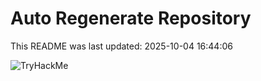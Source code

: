 # Auto Regenerate Repository

This README was last updated: 2025-10-04 16:44:06

 ![TryHackMe](https://tryhackme.com/badge/533634)
